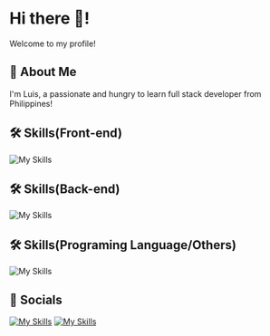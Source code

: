# Hi there 👋!
Welcome to my profile!

## 🚀 About Me
I'm Luis, a passionate and hungry to learn full stack developer from Philippines!

## 🛠 Skills(Front-end)
![My Skills](https://skillicons.dev/icons?i=html,css,react)

## 🛠 Skills(Back-end)
![My Skills](https://skillicons.dev/icons?i=nodejs,postgres,express)

## 🛠 Skills(Programing Language/Others)
![My Skills](https://skillicons.dev/icons?i=unity,js,figma,py,git,cs)

## :iphone: Socials
[![My Skills](https://skillicons.dev/icons?i=instagram)]([https://skillicons.dev](https://www.instagram.com/basedshrewd/))
[![My Skills](https://skillicons.dev/icons?i=fb)]([https://skillicons.dev](https://www.instagram.com/basedshrewd/)) 
